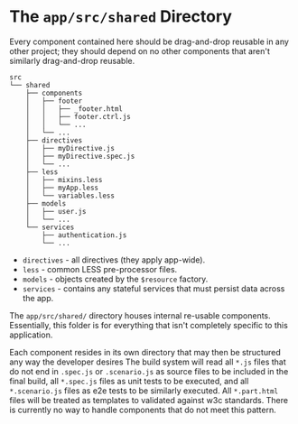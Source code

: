 # The `app/src/shared` Directory

Every component contained here should be drag-and-drop reusable in any other project;
they should depend on no other components that aren't similarly drag-and-drop reusable.

```
src
└── shared
    ├── components
    │   ├── footer
    │   │   ├── _footer.html
    │   │   ├── footer.ctrl.js
    │   │   └── ...
    │   └── ...
    ├── directives
    │   ├── myDirective.js
    │   ├── myDirective.spec.js
    │   └── ...
    ├── less
    │   ├── mixins.less
    │   ├── myApp.less
    │   └── variables.less
    ├── models
    │   ├── user.js
    │   └── ...
    └── services
        ├── authentication.js
        └── ...
```

- `directives` - all directives (they apply app-wide).
- `less` - common LESS pre-processor files.
- `models` - objects created by the `$resource` factory.
- `services` - contains any stateful services that must persist data across the app.

The `app/src/shared/` directory houses internal re-usable components.
Essentially, this folder is for everything that isn't completely specific to this application.

Each component resides in its own directory that may then be structured any way the developer desires
The build system will read all `*.js` files that do not end in `.spec.js` or `.scenario.js` as source files to be included in the final build,
all `*.spec.js` files as unit tests to be executed, and all `*.scenario.js` files as e2e tests to be similarly executed.
All `*.part.html` files will be treated as templates to validated against w3c standards.
There is currently no way to handle components that do not meet this pattern.